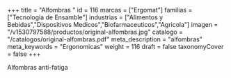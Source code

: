 +++
title = "Alfombras "
id = 116
marcas = ["Ergomat"]
familias = ["Tecnologia de Ensamble"]
industrias = ["Alimentos y Bebidas","Dispositivos Medicos","Biofarmaceuticos","Agricola"]
imagen = "/v1530797588/productos/original-alfombras.jpg"
catalogo = "/catalogos/original-alfombras.pdf"
meta_description = "alfombras"
meta_keywords = "Ergonomicas"
weight = 116
draft = false
taxonomyCover = false
+++
<p>Alfombras anti-fatiga </p>